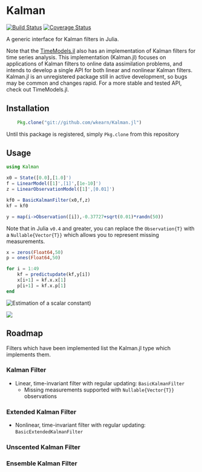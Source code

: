 # Kalman

[![Build Status](https://travis-ci.org/wkearn/Kalman.jl.svg?branch=master)](https://travis-ci.org/wkearn/Kalman.jl)
[![Coverage Status](https://coveralls.io/repos/wkearn/Kalman.jl/badge.png?branch=master)](https://coveralls.io/r/wkearn/Kalman.jl?branch=master)

A generic interface for Kalman filters in Julia.

Note that the [TimeModels.jl](https://github.com/JuliaStats/TimeModels.jl) also has an implementation of Kalman filters for time series analysis. This implementation (Kalman.jl) focuses on applications of Kalman filters to online data assimilation problems, and intends to develop a single API for both linear and nonlinear Kalman filters. Kalman.jl is an unregistered package still in active development, so bugs may be common and changes rapid. For a more stable and tested API, check out TimeModels.jl.

## Installation

```julia
	Pkg.clone("git://github.com/wkearn/Kalman.jl")
```

Until this package is registered, simply `Pkg.clone` from this repository

## Usage

```julia
using Kalman

x0 = State([0.0],[1.0]')
f = LinearModel([1]',[1]',[1e-10]')
z = LinearObservationModel([1]',[0.01]')

kf0 = BasicKalmanFilter(x0,f,z)
kf = kf0

y = map(i->Observation([i]),-0.37727+sqrt(0.01)*randn(50))
```

Note that in Julia `v0.4` and greater, you can replace the `Observation{T}` with a `Nullable{Vector{T}}` which allows you to represent missing measurements.

```julia
x = zeros(Float64,50)
p = ones(Float64,50)

for i = 1:49
	kf = predictupdate(kf,y[i])
	x[i+1] = kf.x.x[1]
	p[i+1] = kf.x.p[1]
end
```

![Estimation of a scalar constant](https://github.com/wkearn/Kalman.jl/blob/master/examples/scalarconstant.png))

![](https://github.com/wkearn/Kalman.jl/blob/master/examples/constantvariance.png)

## Roadmap

Filters which have been implemented list the Kalman.jl type which implements them.

### Kalman Filter
- Linear, time-invariant filter with regular updating: `BasicKalmanFilter`
  - Missing measurements supported with `Nullable{Vector{T}}` observations

### Extended Kalman Filter
- Nonlinear, time-invariant filter with regular updating: `BasicExtendedKalmanFilter`

### Unscented Kalman Filter

### Ensemble Kalman Filter
